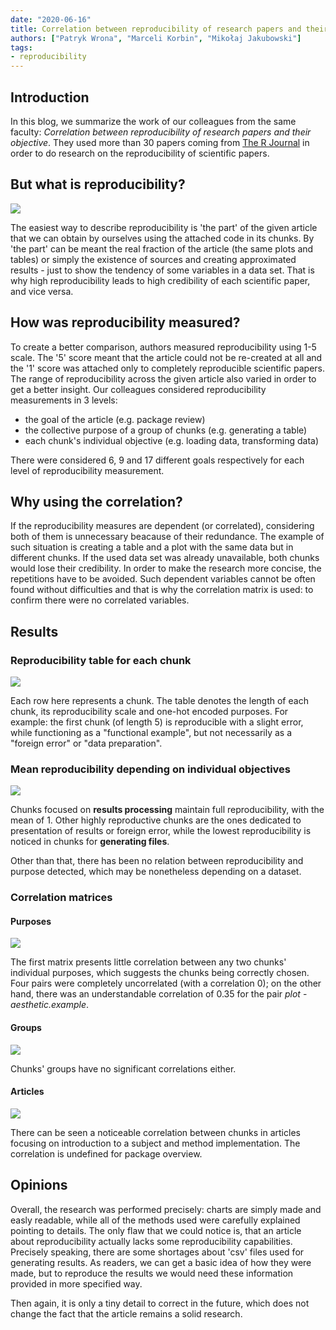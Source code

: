 ```yaml
---
date: "2020-06-16"
title: Correlation between reproducibility of research papers and their objective
authors: ["Patryk Wrona", "Marceli Korbin", "Mikołaj Jakubowski"]
tags:
- reproducibility
---
```

## Introduction

In this blog, we summarize the work of our colleagues from the same faculty: _Correlation between reproducibility of research papers and their objective_. They used more than 30 papers coming from [The R Journal](https://journal.r-project.org) in order to do research on the reproducibility of scientific papers.

## But what is reproducibility?

![](/2020L-WB-Blog/2020-06-16-correlation-between-reproducibility-of-research-papers-and-their-objective/back.png)  

The easiest way to describe reproducibility is 'the part' of the given article that we can obtain by ourselves using the attached code in its chunks. By 'the part' can be meant the real fraction of the article (the same plots and tables) or simply the existence of sources and creating approximated results - just to show the tendency of some variables in a data set. That is why high reproducibility leads to high credibility of each scientific paper, and vice versa.

## How was reproducibility measured?

To create a better comparison, authors measured reproducibility using 1-5 scale. The '5' score meant that the article could not be re-created at all and the '1' score was attached only to completely reproducible scientific papers. The range of reproducibility across the given article also varied in order to get a better insight. Our colleagues considered reproducibility measurements in 3 levels: 

- the goal of the article (e.g. package review)  
- the collective purpose of a group of chunks (e.g. generating a table)  
- each chunk's individual objective (e.g. loading data, transforming data)

There were considered 6, 9 and 17 different goals respectively for each level of reproducibility measurement.

## Why using the correlation?

If the reproducibility measures are dependent (or correlated), considering both of them is unnecessary beacause of their redundance. The example of such situation is creating a table and a plot with the same data but in different chunks. If the used data set was already unavailable, both chunks would lose their credibility. In order to make the research more concise, the repetitions have to be avoided. Such dependent variables cannot be often found without difficulties and that is why the correlation matrix is used: to confirm there were no correlated variables.

## Results

### Reproducibility table for each chunk

![](/2020L-WB-Blog/2020-06-16-correlation-between-reproducibility-of-research-papers-and-their-objective/csv.png)

Each row here represents a chunk. The table denotes the length of each chunk, its reproducibility scale and one-hot encoded purposes. For example: the first chunk (of length 5) is reproducible with a slight error, while functioning as a "functional example", but not necessarily as a "foreign error" or "data preparation".

### Mean reproducibility depending on individual objectives

![](https://mini-pw.github.io/2020L-WB-Book/1-6-files/reprodukowalnosc_celu_chunki.png)

Chunks focused on **results processing** maintain full reproducibility, with the mean of 1. Other highly reproductive chunks are the ones dedicated to presentation of results or foreign error, while the lowest reproducibility is noticed in chunks for **generating files**.

Other than that, there has been no relation between reproducibility and purpose detected, which may be nonetheless depending on a dataset.

### Correlation matrices

#### Purposes

![](https://mini-pw.github.io/2020L-WB-Book/1-6-files/korelacje_celu_chunki2.png)

The first matrix presents little correlation between any two chunks' individual purposes, which suggests the chunks being correctly chosen. Four pairs were completely uncorrelated (with a correlation 0); on the other hand, there was an understandable correlation of 0.35 for the pair _plot_ - _aesthetic.example_.

#### Groups

![](https://mini-pw.github.io/2020L-WB-Book/1-6-files/korelacje_celu_grupy.png)

Chunks' groups have no significant correlations either.

#### Articles

![](https://mini-pw.github.io/2020L-WB-Book/1-6-files/korelacje_celu_artykoly.png)

There can be seen a noticeable correlation between chunks in articles focusing on introduction to a subject and method implementation. The correlation is undefined for package overview.

## Opinions

Overall, the research was performed precisely: charts are simply made and easly readable, while all of the methods used were carefully explained pointing to details. The only flaw that we could notice is, that an article about reproducibility actually lacks some reproducibility capabilities. Precisely speaking, there are some shortages about 'csv' files used for generating results. As readers, we can get a basic idea of how they were made, but to reproduce the results we would need these information provided in more specified way.

Then again, it is only a tiny detail to correct in the future, which does not change the fact that the article remains a solid research.